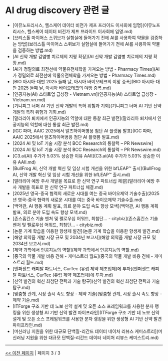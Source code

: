 # AI drug discovery 관련 글

- [이뮤노프리시스, 헬스케어 데이터 비전가 제프 프라이드 이사회에 임명](이뮤노프리시스, 헬스케어 데이터 비전가 제프 프라이드 이사회에 임명.md)
- [브리스톨 마이어스 스퀴브가 실험실에 들어가기 전에 AI를 사용하여 약물을 검증하는 방법](브리스톨 마이어스 스퀴브가 실험실에 들어가기 전에 AI를 사용하여 약물을 검증하는 방법.md)
- [AI 신약 개발 감염병 치료제의 지평 확장](AI 신약 개발 감염병 치료제의 지평 확장.md)
- [AI가 정밀의료 최전선에 약물유전체학을 가져오는 방법 - Pharmacy Times](AI가 정밀의료 최전선에 약물유전체학을 가져오는 방법 - Pharmacy Times.md)
- [BIO 아시아-대만 2025 둘째 날, 아시아 바이오테크의 야망 증폭](BIO 아시아-대만 2025 둘째 날, 아시아 바이오테크의 야망 증폭.md)
- [인공지능(AI) 스타트업 급성장 - Vietnam.vn](인공지능(AI) 스타트업 급성장 - Vietnam.vn.md)
- [기니피그 너머 AI 기반 신약 개발의 특허 위험과 기회](기니피그 너머 AI 기반 신약 개발의 특허 위험과 기회.md)
- [말라리아 퇴치에서 인공지능의 역할에 대한 통찰 최근 발전](말라리아 퇴치에서 인공지능의 역할에 대한 통찰 최근 발전.md)
- [IGC 파마, AAIC 2025에서 알츠하이머병용 첨단 AI 플랫폼 발표](IGC 파마, AAIC 2025에서 알츠하이머병용 첨단 AI 플랫폼 발표.md)
- [2024 AI 및 IoT 기술 시장 분석 BCC Research의 통찰력 – PR Newswire](2024 AI 및 IoT 기술 시장 분석 BCC Research의 통찰력 – PR Newswire.md)
- [C3.ai(AI) 주가가 5.03% 상승한 이유  AAII](C3.ai(AI) 주가가 5.03% 상승한 이유  AAII.md)
- [BullFrog AI, 신약 개발 혁신 및 임상 시험 개선을 위한 bfLEAP™ 출시](BullFrog AI, 신약 개발 혁신 및 임상 시험 개선을 위한 bfLEAP™ 출시.md)
- [말라리아 예방 주사 개발을 목표로 한 신약 연구 파트너십 체결](말라리아 예방 주사 개발을 목표로 한 신약 연구 파트너십 체결.md)
- [2025년 영국-중국 협력의 새로운 시대를 여는 중국 바이오제약 기술수출](2025년 영국-중국 협력의 새로운 시대를 여는 중국 바이오제약 기술수출.md)
- [백악관, AI 행동 계획 발표, 의료 분야 도입 속도 향상 모색](백악관, AI 행동 계획 발표, 의료 분야 도입 속도 향상 모색.md)
- [존스홉킨스 기술 벤처 및 펠로우십 어워드, 최첨단… - citybiz](존스홉킨스 기술 벤처 및 펠로우십 어워드, 최첨단… - citybiz.md)
- [논문 기계 학습을 이용한 항생제 발견](논문 기계 학습을 이용한 항생제 발견.md)
- [해양 의약품 개발 시장 규모 및 2034년 보고서](해양 의약품 개발 시장 규모 및 2034년 보고서.md)
- [제약 과학에서 인공지능의 역할](제약 과학에서 인공지능의 역할.md)
- [중국의 약물 개발 비용  견해 - 케미스트리 월드](중국의 약물 개발 비용  견해 - 케미스트리 월드.md)
- [앤퍼샌드 캐피탈 파트너스, CurTec (유럽 제약 제조업체)에 투자](앤퍼샌드 캐피탈 파트너스, CurTec (유럽 제약 제조업체)에 투자.md)
- [신약 발견의 혁신 최첨단 전략과 기술 탐구](신약 발견의 혁신 최첨단 전략과 기술 탐구.md)
- [맞춤형 관계, 시장 출시 속도 향상 - 제약 기술](맞춤형 관계, 시장 출시 속도 향상 - 제약 기술.md)
- [ITForge 구조 기반 데 노보 신약 설계 및 오픈 소스 프레임워크를 사용한 분자 랭킹을 위한 생성형 AI 기반 신약 발견 파이프라인](ITForge 구조 기반 데 노보 신약 설계 및 오픈 소스 프레임워크를 사용한 분자 랭킹을 위한 생성형 AI 기반 신약 발견 파이프라인.md)
- [머신러닝 지원을 위한 대규모 단백질-리간드 데이터  네이처 리뷰스 케미스트리](머신러닝 지원을 위한 대규모 단백질-리간드 데이터  네이처 리뷰스 케미스트리.md)

---
[<< 이전 페이지](page-2.md)  |  페이지 3 / 3